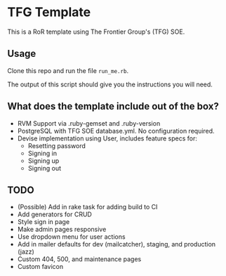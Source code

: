 # TFG Template

This is a RoR template using The Frontier Group's (TFG) SOE.

## Usage

Clone this repo and run the file `run_me.rb`.

The output of this script should give you the instructions you will need.

## What does the template include out of the box?

- RVM Support via .ruby-gemset and .ruby-version
- PostgreSQL with TFG SOE database.yml. No configuration required.
- Devise implementation using User, includes feature specs for:
  - Resetting password
  - Signing in
  - Signing up
  - Signing out

## TODO

- (Possible) Add in rake task for adding build to CI
- Add generators for CRUD
- Style sign in page
- Make admin pages responsive
- Use dropdown menu for user actions
- Add in mailer defaults for dev (mailcatcher), staging, and production (jazz)
- Custom 404, 500, and maintenance pages
- Custom favicon